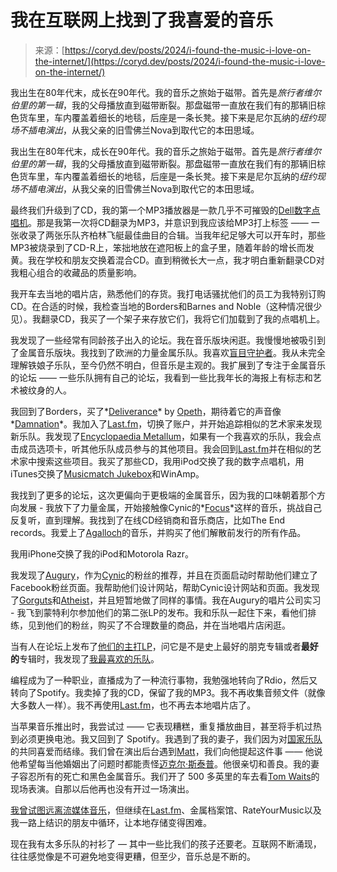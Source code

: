 <!--yml

category: 未分类

日期：2024-05-27 14:39:16

-->

# 我在互联网上找到了我喜爱的音乐

> 来源：[https://coryd.dev/posts/2024/i-found-the-music-i-love-on-the-internet/](https://coryd.dev/posts/2024/i-found-the-music-i-love-on-the-internet/)

我出生在80年代末，成长在90年代。我的音乐之旅始于磁带。首先是*旅行者维尔伯里的第一辑*，我的父母播放直到磁带断裂。那盘磁带一直放在我们有的那辆旧棕色货车里，车内覆盖着细长的地毯，后座是一条长凳。接下来是尼尔瓦纳的*纽约现场不插电演出*，从我父亲的旧雪佛兰Nova到取代它的本田思域。

我出生在80年代末，成长在90年代。我的音乐之旅始于磁带。首先是*旅行者维尔伯里的第一辑*，我的父母播放直到磁带断裂。那盘磁带一直放在我们有的那辆旧棕色货车里，车内覆盖着细长的地毯，后座是一条长凳。接下来是尼尔瓦纳的*纽约现场不插电演出*，从我父亲的旧雪佛兰Nova到取代它的本田思域。

最终我们升级到了CD，我的第一个MP3播放器是一款几乎不可摧毁的[Dell数字点唱机](https://en.wikipedia.org/wiki/Dell_Digital_Jukebox)。那是我第一次将CD翻录为MP3，并意识到我应该给MP3打上标签 —— 一张收录了两张乐队齐柏林飞艇最佳曲目的合辑。当我年纪足够大可以开车时，那些MP3被烧录到了CD-R上，笨拙地放在遮阳板上的盒子里，随着年龄的增长而发黄。我在学校和朋友交换着混合CD。直到稍微长大一点，我才明白重新翻录CD对我粗心组合的收藏品的质量影响。

我开车去当地的唱片店，熟悉他们的存货。我打电话骚扰他们的员工为我特别订购CD。在合适的时候，我检查当地的Borders和Barnes and Noble（这种情况很少见）。我翻录CD，我买了一个架子来存放它们，我将它们加载到了我的点唱机上。

我发现了一些经常有同龄孩子出入的论坛。我在音乐版块闲逛。我慢慢地被吸引到了金属音乐版块。我找到了欧洲的力量金属乐队。我喜欢[盲目守护者](https://en.wikipedia.org/wiki/Blind_Guardian)。我从未完全理解铁娘子乐队，至今仍然不明白，但音乐是主观的。我扩展到了专注于金属音乐的论坛 —— 一些乐队拥有自己的论坛，我看到一些比我年长的海报上有标志和艺术被纹身的人。

我回到了Borders，买了*[Deliverance](https://en.wikipedia.org/wiki/Deliverance_%28Opeth_album%29)* by [Opeth](https://en.wikipedia.org/wiki/Opeth)，期待着它的声音像*[Damnation](https://en.wikipedia.org/wiki/Damnation_%28album%29)*。我加入了[Last.fm](http://Last.fm)，切换了账户，并开始追踪相似的艺术家来发现新乐队。我发现了[Encyclopaedia Metallum](https://www.metal-archives.com/)，如果有一个我喜欢的乐队，我会点击成员选项卡，听其他乐队成员参与的其他项目。我会回到[Last.fm](http://Last.fm)并在相似的艺术家中搜索这些项目。我买了那些CD，我用iPod交换了我的数字点唱机，用iTunes交换了[Musicmatch Jukebox](https://en.wikipedia.org/wiki/Musicmatch_Jukebox)和WinAmp。

我找到了更多的论坛，这次更偏向于更极端的金属音乐，因为我的口味朝着那个方向发展 - 我放下了力量金属，开始接触像Cynic的*[Focus](https://en.wikipedia.org/wiki/Focus_%28Cynic_album%29)*这样的音乐，挑战自己反复听，直到理解。我找到了在线CD经销商和音乐商店，比如The End records。我爱上了[Agalloch](https://en.wikipedia.org/wiki/Agalloch)的音乐，并购买了他们解散前发行的所有作品。

我用iPhone交换了我的iPod和Motorola Razr。

我发现了[Augury](https://augurymetal.com/)，作为[Cynic](https://en.wikipedia.org/wiki/Cynic_%28band%29)的粉丝的推荐，并且在页面启动时帮助他们建立了Facebook粉丝页面。我帮助他们设计网站，帮助Cynic设计网站和页面。我发现了[Gorguts](https://en.wikipedia.org/wiki/Gorguts)和[Atheist](https://en.wikipedia.org/wiki/Atheist_%28band%29)，并且短暂地做了同样的事情。我在Augury的唱片公司实习 - 我飞到蒙特利尔参加他们的第二张LP的发布。我和乐队一起住下来，看他们排练，见到他们的粉丝，购买了不合理数量的商品，并在当地唱片店闲逛。

当有人在论坛上发布了[他们的主打LP](https://en.wikipedia.org/wiki/Wrong_%28album%29)，问它是不是史上最好的朋克专辑或者**最好的**专辑时，我发现了[我最喜欢的乐队](https://en.wikipedia.org/wiki/Nomeansno)。

编程成为了一种职业，直播成为了一种流行事物，我勉强地转向了Rdio，然后又转向了Spotify。我卖掉了我的CD，保留了我的MP3。我不再收集音频文件（就像大多数人一样）。我不再使用[Last.fm](http://Last.fm)，也不再去本地唱片店了。

当苹果音乐推出时，我尝试过 —— 它表现糟糕，重复播放曲目，甚至将手机过热到必须更换电池。我又回到了 Spotify。我遇到了我的妻子，我们因为对[国家乐队](https://en.wikipedia.org/wiki/The_National_%28band%29)的共同喜爱而结缘。我们曾在演出后台遇到[Matt](https://en.wikipedia.org/wiki/Matt_Berninger)，我们向他提起这件事 —— 他说他希望每当他婚姻出了问题时都能责怪[迈克尔·斯泰普](https://en.wikipedia.org/wiki/Michael_Stipe)。他很亲切和善良。我的妻子容忍所有的死亡和黑色金属音乐。我们开了 500 多英里的车去看[Tom Waits](https://en.wikipedia.org/wiki/Tom_Waits)的现场表演。自那以后他再也没有开过一场演出。

[我曾试图远离流媒体音乐](https://coryd.dev/posts/2023/i-dont-want-streaming-music/)，但继续在[Last.fm](http://Last.fm)、金属档案馆、RateYourMusic以及我一路上结识的朋友中循环，让本地存储变得困难。

现在我有太多乐队的衬衫了 — 其中一些比我们的孩子还要老。互联网不断涌现，往往感觉像是不可避免地变得更糟，但至少，音乐总是不断的。

